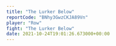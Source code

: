 ```yaml
---
title: "The Lurker Below"
reportCode: "BNhy3GwzCKJA89Vn"
player: "Row"
fight: "The Lurker Below"
date: 2021-10-24T19:01:26.673000+00:00
---
```

